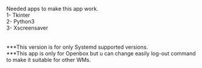 Needed apps to make this app work. <br>
1- Tkinter <br>
2- Python3 <br>
3- Xscreensaver <br>
<br>
<br>
***This version is for only Systemd supported versions. <br>
***This app is only for Openbox but u can change easily log-out command to make it suitable for other WMs.